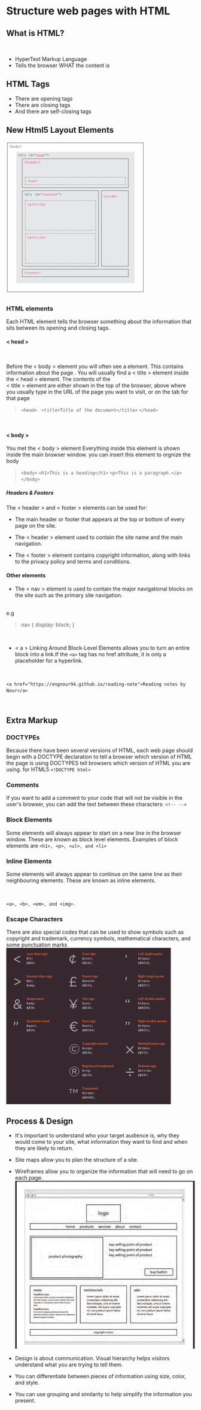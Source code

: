 #  Structure web pages with HTML

## What is HTML?
<br>

* HyperText Markup Language
* Tells the browser WHAT the content is
## HTML Tags
* There are opening tags
* There are closing tags
* And there are self-closing tags


## New Html5 Layout Elements
![image](sss.png)

### HTML elements
 Each HTML element tells the browser something about the information that sits between its opening and closing tags.

#### < head >

<br>

Before the < body > element you will often see a <head> element. This contains information
about the page . You will usually find a < title >
element inside the < head > element. The contents of the <br> < title > element are either shown in the top of the browser, above where you usually type in the URL of the page you want to visit, or
on the tab for that page
<br>
>`<head>`
 >` <title>Title of the document</title>`
> `</head>`
<br>

#### < body >
You met the < body > element Everything inside this element is shown inside the main browser window. you can insert this element to orgnize the body
> `<body>`
  `<h1>This is a heading</h1>`
  `<p>This is a paragraph.</p>`
>`</body>`


##### Headers & Footers

The < header > and < footer > elements can be used for:
* The main header or footer that appears at the top or bottom of every page on the
site.

* The < header > element used to contain the site
name and the main navigation.
* The < footer > element contains copyright information, along with links to the privacy policy and terms and conditions.

#### Other elements
* The < nav > element is used to contain the major navigational blocks on the site such as the
primary site navigation.

<br>
e.g

>nav {
 > display: block;
>}

<br>

*  < a > Linking Around Block-Level Elements allows you to turn an entire block into a link.If the `<a>` tag has no href attribute, it is only a placeholder for a hyperlink.

<br>

`<a href="https://engnour94.github.io/reading-note">Reading notes by Nour</a>`

<br>

## Extra Markup

### DOCTYPEs
Because there have been several versions of HTML, each web page should begin with a DOCTYPE declaration to tell a browser which version of HTML the page is using
DOCTYPES tell browsers which version of HTML you
are using.
for HTML5
`<!DOCTYPE html>`
### Comments
If you want to add a comment to your code that will not be visible in the user's browser, you
can add the text between these characters:
`<!-- -->`
### Block Elements

Some elements will always appear to start on a new line in the browser window. These are known as block level elements. 
Examples of block elements are
`<h1>, <p>, <ul>, and <li>`
<br>


### Inline Elements

Some elements will always appear to continue on the same line as their neighbouring elements. These are known as inline elements.

<br>

`<a>, <b>, <em>, and <img>.` 

### Escape Characters
There are also special codes that can be used to show symbols such as copyright and trademark, currency symbols, mathematical characters, and
some punctuation marks
![img](111.png)
<br>
## Process & Design

* It's important to understand who your target audience is, why they would come to your site, what information they want to find and when they are likely to return.
* Site maps allow you to plan the structure of a site.
* Wireframes allow you to organize the information that will need to go on each page. ![imag](11.png)

* Design is about communication. Visual hierarchy helps visitors understand what you are trying to tell them.
* You can differentiate between pieces of information using size, color, and style.
* You can use grouping and similarity to help simplify the information you present.














